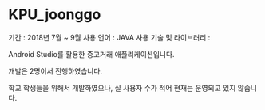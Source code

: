 # KPU_joonggo

기간 : 2018년 7월 ~ 9월
사용 언어 : JAVA
사용 기술 및 라이브러리 : 

Android Studio를 활용한 중고거래 애플리케이션입니다.

개발은 2명이서 진행하였습니다.

학교 학생들을 위해서 개발하였으나, 실 사용자 수가 적어 현재는 운영되고 있지 않습니다.
